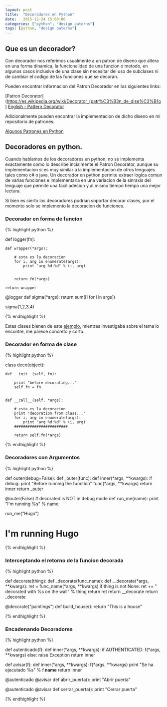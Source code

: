 ```yaml
---
layout: post
title:  "Decoradores en Python"
date:   2015-12-24 15:00:00
categories: ["python", "design paterns"]
tags: [python, "design paterns"]
---
```


## Que es un decorador?

Con decorador nos referimos usualmente a un patron de diseno que altera en una forma dinamica, la funcionalidad de una funcion o metodo, en algunos casos inclusive de una clase sin necesitar del uso de subclases ni de cambiar el codigo de las funciones que se decoran.

Pueden encontrar informacion del Patron Decorador en los siguientes links:

[Patron Decorator](https://es.wikipedia.org/wiki/Decorator_(patr%C3%B3n_de_dise%C3%B1o)
[English - Pattern Decorator](http://wiki.cs.uiuc.edu/patternStories/DecoratorPattern)

Adicionalmente pueden encontrar la implementacion de dicho diseno en mi repositorio de patrones:
 
[Algunos Patrones en Python](https://github.com/asomarribasd/python/tree/master/DesignPatterns)

## Decoradores en python.

Cuando hablamos de los decoradores en python, no se implementa exactamente como lo describe incialmente el Patron Decorator, aunque su implementacion si es muy similar a la implementacion de otros lenguajes tales como c# o java. 
Un decorador en python permite extraer logica comun de varias funciones e implementarla en una variacion de la sinraxis del lenguaje que permite una facil adecion y al mismo tiempo tiempo una mejor lectura.

Si bien es cierto los decoradores podrian soportar decorar clases, por el momento solo se implemento la decoracion de funciones.

### Decorador en forma de funcion


{% highlight python %}

def logger(fn):
 
    def wrapper(*args):
         
        # esta es la decoracion
        for i, arg in enumerate(args):
            print "arg %d:%d" % (i, arg)
         
         
        return fn(*args)
 
    return wrapper

 @logger
def sigma(*args):
    return sum([i for i in args])
     
sigma(1,2,3,4)



{% endhighlight %}

Estas clases bienen de este [ejemplo](https://auraham.wordpress.com/2013/05/07/decoradores-en-python/), mientras investigaba sobre el tema lo encontre, me parece concreto y corto.

### Decorador en forma de clase


{% highlight python %}

class deco(object):
 
 
    def __init__(self, fn):
         
        print "before decorating..."
        self.fn = fn
         
         
    def __call__(self, *args):
         
        # esta es la decoracion
        print "decoration from class..."
        for i, arg in enumerate(args):
            print "arg %d:%d" % (i, arg)
        ########################
         
        return self.fn(*args)

{% endhighlight %}


### Decoradores con Argumentos

{% highlight python %}

def outer(debug=False):
    def _outer(func):
        def inner(*args, **kwargs):
            if debug:
                print "Before running the function"
            func(*args, **kwargs)
        return inner
    return _outer

@outer(False)  # decorated is NOT in debug mode
def run_me(name):
    print "I'm running %s" % name

run_me("Hugo")
# I'm running Hugo

{% endhighlight %}

### Interceptando el retorno de la funcion decorada

{% highlight python %}

def decorate(thing):
    def _decorate(func_name):
        def __decorate(*args, **kwargs):
            ret = func_name(*args, **kwargs)
            if thing is not None:
                ret += " decorated with %s on the wall" % thing
            return ret
        return __decorate
    return _decorate 

@decorate("paintings")
def build_house():
    return "This is a house"

{% endhighlight %}


### Encadenando Decoradores

{% highlight python %}

def autenticado(f):
    def inner(*args, **kwargs):
        if AUTHENTICATED:
            f(*args, **kwargs)
       else:
           raise Exception
    return inner

 def avisar(f):
    def inner(*args, **kwargs):
        f(*args, **kwargs)
        print "Se ha ejecutado %s" % f.__name__
    return inner
       
@autenticado
@avisar
def abrir_puerta():
    print "Abrir puerta"
 
@autenticado
@avisar
def cerrar_puerta():
    print "Cerrar puerta"

{% endhighlight %}

